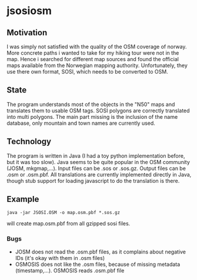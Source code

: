 # jsosiosm

## Motivation
I was simply not satisfied with the quality of the OSM coverage of norway. More concrete paths i wanted to take for my hiking tour were not in the map. Hence i searched for different map sources and found the official maps available from the Norwegian mapping authority. Unfortunately, they use there own format, SOSI, which needs to be converted to OSM.

## State
The program understands most of the objects in the "N50" maps and translates them to usable OSM tags. SOSI polygons are correctly translated into multi polygons. The main part missing is the inclusion of the name database, only mountain and town names are currently used.

## Technology
The program is written in Java (I had a toy python implementation before, but it was too slow). Java seems to be quite popular in the OSM community (JOSM, mkgmap,...). Input files can be .sos or .sos.gz. Output files can be .osm or .osm.pbf. All translations are currently implemented directly in Java, though stub support for loading javascript to do the translation is there.

## Example
```
java -jar JSOSI.OSM -o map.osm.pbf *.sos.gz
```
will create map.osm.pbf from all gzipped sosi files. 

### Bugs
* JOSM does not read the .osm.pbf files, as it complains about negative IDs (it's okay with them in .osm files)
* OSMOSIS does not like the .osm files, because of missing metadata (timestamp,...). OSMOSIS reads .osm.pbf file
